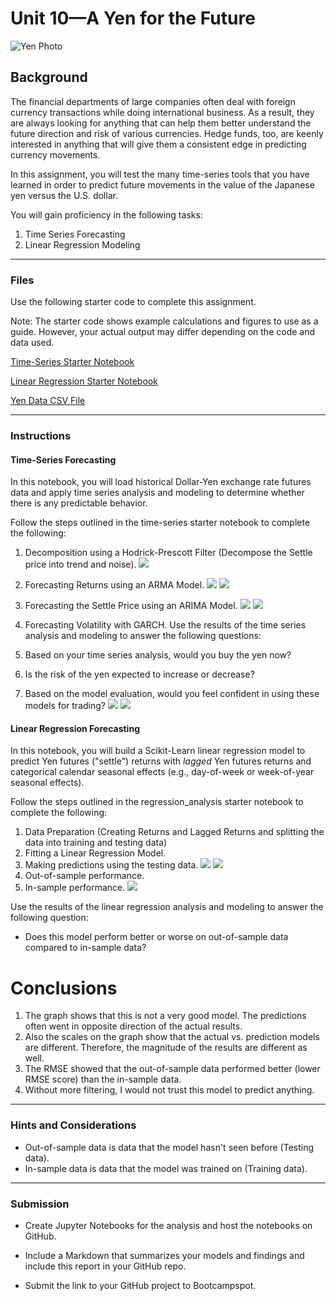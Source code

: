 # Unit 10—A Yen for the Future

![Yen Photo](Images/unit-10-readme-photo.png)

## Background

The financial departments of large companies often deal with foreign currency transactions while doing international business. As a result, they are always looking for anything that can help them better understand the future direction and risk of various currencies. Hedge funds, too, are keenly interested in anything that will give them a consistent edge in predicting currency movements.

In this assignment, you will test the many time-series tools that you have learned in order to predict future movements in the value of the Japanese yen versus the U.S. dollar.

You will gain proficiency in the following tasks:

1. Time Series Forecasting
2. Linear Regression Modeling


- - -

### Files

Use the following starter code to complete this assignment. 

Note: The starter code shows example calculations and figures to use as a guide. However, your actual output may differ depending on the code and data used.

[Time-Series Starter Notebook](Starter_Code/time_series_analysis.ipynb)

[Linear Regression Starter Notebook](Starter_Code/regression_analysis.ipynb)

[Yen Data CSV File](Starter_Code/yen.csv)

- - -

### Instructions

#### Time-Series Forecasting

In this notebook, you will load historical Dollar-Yen exchange rate futures data and apply time series analysis and modeling to determine whether there is any predictable behavior.

Follow the steps outlined in the time-series starter notebook to complete the following:

1. Decomposition using a Hodrick-Prescott Filter (Decompose the Settle price into trend and noise).
![](Hodrick_Prescott_Filter_onPrice_Chart.png)
2. Forecasting Returns using an ARMA Model.
![](ARMA_summary.png)
![](ARMA_5dayChart_summary.png)
3. Forecasting the Settle Price using an ARIMA Model.
![](ARIMA_results.png)
![](ARIMA_5-day.png)
4. Forecasting Volatility with GARCH.
Use the results of the time series analysis and modeling to answer the following questions:

1. Based on your time series analysis, would you buy the yen now?
2. Is the risk of the yen expected to increase or decrease?
3. Based on the model evaluation, would you feel confident in using these models for trading?
![](GARCH_results.png)
![](Garch_5day_finalConclusions.png)


#### Linear Regression Forecasting

In this notebook, you will build a Scikit-Learn linear regression model to predict Yen futures ("settle") returns with *lagged* Yen futures returns and categorical calendar seasonal effects (e.g., day-of-week or week-of-year seasonal effects).

Follow the steps outlined in the regression_analysis starter notebook to complete the following:

1. Data Preparation (Creating Returns and Lagged Returns and splitting the data into training and testing data)
2. Fitting a Linear Regression Model.
3. Making predictions using the testing data.
![](Test_data_Predictions.png)
![](Test_Predictions_Chart.png)
4. Out-of-sample performance.
5. In-sample performance.
![](OutOfSample_vs_InSample.png)

Use the results of the linear regression analysis and modeling to answer the following question:

* Does this model perform better or worse on out-of-sample data compared to in-sample data?
# Conclusions
1. The graph shows that this is not a very good model. The predictions often went in opposite direction of the actual results.
2. Also the scales on the graph show that the actual vs. prediction models are different. Therefore, the magnitude of the results are different as well.
3. The RMSE showed that the out-of-sample data performed better (lower RMSE score) than the in-sample data.
4. Without more filtering, I would not trust this model to predict anything.

- - -

### Hints and Considerations

* Out-of-sample data is data that the model hasn't seen before (Testing data).
* In-sample data is data that the model was trained on (Training data).

- - -

### Submission

* Create Jupyter Notebooks for the analysis and host the notebooks on GitHub.

* Include a Markdown that summarizes your models and findings and include this report in your GitHub repo.

* Submit the link to your GitHub project to Bootcampspot.
